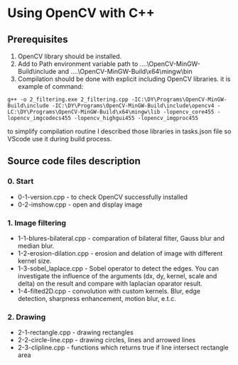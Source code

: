 # Using OpenCV with C++

## Prerequisites
1) OpenCV library should be installed.
2) Add to Path environment variable path to ....\OpenCV-MinGW-Build\include and ....\OpenCV-MinGW-Build\x64\mingw\bin
3) Compilation should be done with explicit including OpenCV libraries. it is example of command:
```
g++ -o 2_filtering.exe 2_filtering.cpp -IC:\DY\Programs\OpenCV-MinGW-Build\include -IC:\DY\Programs\OpenCV-MinGW-Build\include\opencv4 -LC:\DY\Programs\OpenCV-MinGW-Build\x64\mingw\lib -lopencv_core455 -lopencv_imgcodecs455 -lopencv_highgui455 -lopencv_imgproc455
```
to simplify compilation routine I described those libraries in tasks.json file so VScode use it during build process. 

## Source code files description
### 0. Start
* 0-1-version.cpp - to check OpenCV successfully installed
* 0-2-imshow.cpp - open and display image
### 1. Image filtering
* 1-1-blures-bilateral.cpp - comparation of bilateral filter, Gauss blur and median blur.
* 1-2-erosion-dilation.cpp - erosion and delation of image with different kernel size.
* 1-3-sobel_laplace.cpp - Sobel operator to detect the edges. You can investigate the influence of the arguments (dx, dy, kernel, scale and delta) on the result and compare with laplacian oparator result.
* 1-4-filted2D.cpp - convolution with custom kernels. Blur, edge detection, sharpness enhancement, motion blur, e.t.c.
### 2. Drawing
* 2-1-rectangle.cpp - drawing rectangles
* 2-2-circle-line.cpp - drawing circles, lines and arrowed lines
* 2-3-clipline.cpp - functions which returns true if line intersect rectangle area